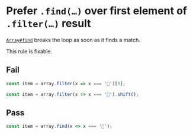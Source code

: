 # Prefer `.find(…)` over first element of `.filter(…)` result

[`Array#find`](https://developer.mozilla.org/en-US/docs/Web/JavaScript/Reference/Global_Objects/Array/find) breaks the loop as soon as it finds a match.

This rule is fixable.

## Fail

```js
const item = array.filter(x => x === '🦄')[0];
```

```js
const item = array.filter(x => x === '🦄').shift();
```

## Pass

```js
const item = array.find(x => x === '🦄');
```
